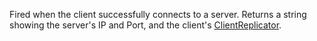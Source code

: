 Fired when the client successfully connects to a server. Returns a string showing the server's IP and Port, and the client's [ClientReplicator](https://developer.roblox.com/en-us/api-reference/class/ClientReplicator).